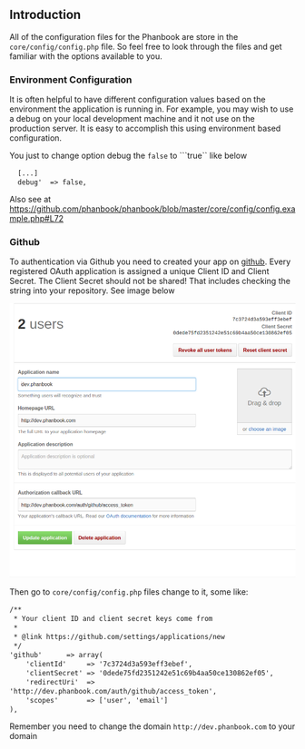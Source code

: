 ## Introduction

All of the configuration files for the Phanbook are store in the ```core/config/config.php``` file. So feel free to look through the files and get familiar with the options available to you.

### Environment Configuration

It is often helpful to have different configuration values based on the environment the application is running in. For example, you may wish to use a debug on your local development machine and it not use on the production server. It is easy to accomplish this using environment based configuration.

You just to change  option debug the ```false``` to ```true`` like below

```
  [...]
  debug'  => false,

```

Also see at https://github.com/phanbook/phanbook/blob/master/core/config/config.example.php#L72

### Github

To authentication via Github you need to created your app on [github](https://github.com/settings/applications/new). Every registered OAuth application is assigned a unique Client ID and Client Secret. The Client Secret should not be shared! That includes checking the string into your repository. See image below

![](/img/github_app.png)

Then go to ```core/config/config.php``` files change to it, some like:

```
/**
 * Your client ID and client secret keys come from
 *
 * @link https://github.com/settings/applications/new
 */
'github'      => array(
    'clientId'     => '7c3724d3a593eff3ebef',
    'clientSecret' => '0dede75fd2351242e51c69b4aa50ce130862ef05',
    'redirectUri'  => 'http://dev.phanbook.com/auth/github/access_token',
    'scopes'       => ['user', 'email']
),
````
Remember you need to change the domain ```http://dev.phanbook.com``` to your domain